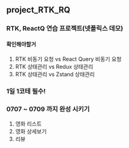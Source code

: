 ## project_RTK_RQ

### RTK, ReactQ 연습 프로젝트(넷플릭스 데모)

#### 확인해야할거

1. RTK 비동기 요청 vs React Query 비동기 요청
2. RTK 상태관리 vs Redux 상태관리
3. RTK 상태관리 vs Zstand 상태관리

### 1일 1코테 필수!

### 0707 ~ 0709 까지 완성 시키기

1. 영화 리스트
2. 영화 상세보기
3. 리뷰
